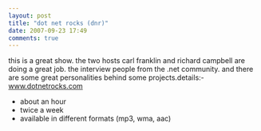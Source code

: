 ```yaml
---
layout: post
title: "dot net rocks (dnr)"
date: 2007-09-23 17:49
comments: true
---
```

this is a great show. the two hosts carl franklin and richard campbell are doing a great job. the interview people from the .net community. and there are some great personalities behind some projects.details:- www.dotnetrocks.com
- about an hour
- twice a week
- available in different formats (mp3, wma, aac)
 